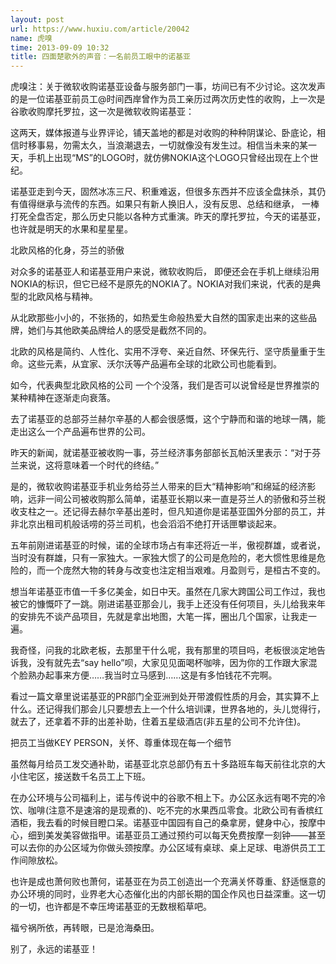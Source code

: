 ```yaml
---
layout: post
url: https://www.huxiu.com/article/20042
name: 虎嗅
time: 2013-09-09 10:32
title: 四面楚歌外的声音：一名前员工眼中的诺基亚
---
```

虎嗅注：关于微软收购诺基亚设备与服务部门一事，坊间已有不少讨论。这次发声的是一位诺基亚前员工@时间西岸曾作为员工亲历过两次历史性的收购，上一次是谷歌收购摩托罗拉，这一次是微软收购诺基亚：

这两天，媒体报道与业界评论，铺天盖地的都是对收购的种种阴谋论、卧底论，相信时移事易，勿需太久，当浪潮退去，一切就像没有发生过。相信当未来的某一天，手机上出现“MS”的LOGO时，就仿佛NOKIA这个LOGO只曾经出现在上个世纪。

诺基亚走到今天，固然冰冻三尺、积重难返，但很多东西并不应该全盘抹杀，其仍有值得继承与流传的东西。如果只有新人换旧人，没有反思、总结和继承， 一棒打死全盘否定，那么历史只能以各种方式重演。昨天的摩托罗拉，今天的诺基亚，也许就是明天的水果和星星星。

北欧风格的化身，芬兰的骄傲

对众多的诺基亚人和诺基亚用户来说，微软收购后， 即便还会在手机上继续沿用NOKIA的标识，但它已经不是原先的NOKIA了。NOKIA对我们来说，代表的是典型的北欧风格与精神。

从北欧那些小小的，不张扬的，如热爱生命般热爱大自然的国家走出来的这些品牌，她们与其他欧美品牌给人的感受是截然不同的。

北欧的风格是简约、人性化、实用不浮夸、亲近自然、环保先行、坚守质量重于生命。这些元素，从宜家、沃尔沃等产品遍布全球的北欧公司也能看到。

如今，代表典型北欧风格的公司 一个个没落，我们是否可以说曾经是世界推崇的某种精神在逐渐走向衰落。

去了诺基亚的总部芬兰赫尔辛基的人都会很感慨，这个宁静而和谐的地球一隅，能走出这么一个产品遍布世界的公司。

昨天的新闻，就诺基亚被收购一事，芬兰经济事务部部长瓦帕沃里表示：“对于芬兰来说，这将意味着一个时代的终结。”

是的，微软收购诺基亚手机业务给芬兰人带来的巨大“精神影响”和绵延的经济影响，远非一间公司被收购那么简单，诺基亚长期以来一直是芬兰人的骄傲和芬兰税收支柱之一。还记得去赫尔辛基出差时，但凡知道你是诺基亚国外分部的员工，并非北京出租司机般话唠的芬兰司机，也会滔滔不绝打开话匣攀谈起来。

五年前刚进诺基亚的时候，诺的全球市场占有率还将近一半，傲视群雄，或者说，当时没有群雄，只有一家独大。一家独大惯了的公司是危险的，老大惯性思维是危险的，而一个庞然大物的转身与改变也注定相当艰难。月盈则亏，是桓古不变的。

想当年诺基亚市值一千多亿美金，如日中天。虽然在几家大跨国公司工作过，我也被它的慷慨吓了一跳。刚进诺基亚那会儿，我手上还没有任何项目，头儿给我来年的安排先不谈产品项目，先就是拿出地图，大笔一挥，圈出几个国家，让我走一遍。

我奇怪，问我的北欧老板，去那里干什么呢，我有那里的项目吗，老板很淡定地告诉我，没有就先去“say hello”呗，大家见见面喝杯咖啡，因为你的工作跟大家混个脸熟办起事来方便……我当时立马感到……这是有多怕钱花不完啊。

看过一篇文章里说诺基亚的PR部门全亚洲到处开带渡假性质的月会，其实算不上什么。还记得我们那会儿只要想去上一个什么培训课，世界各地的，头儿觉得行，就去了，还拿着不菲的出差补助，住着五星级酒店(非五星的公司不允许住)。

把员工当做KEY PERSON，关怀、尊重体现在每一个细节

虽然每月给员工发交通补助，诺基亚北京总部仍有五十多路班车每天前往北京的大小住宅区，接送数千名员工上下班。

在办公环境与公司福利上，诺与传说中的谷歌不相上下。办公区永远有喝不完的冷饮、咖啡(注意不是速溶的是现煮的)、吃不完的水果西瓜零食。北欧公司有香槟红酒柜，我去看的时候目瞪口呆。诺基亚中国园有自己的桑拿房，健身中心，按摩中心，细到美发美容做指甲。诺基亚员工通过预约可以每天免费按摩一刻钟——甚至可以去你的办公区域为你做头颈按摩。办公区域有桌球、桌上足球、电游供员工工作间隙放松。

也许是成也萧何败也萧何，诺基亚在为员工创造出一个充满关怀尊重、舒适惬意的办公环境的同时，业界老大心态催化出的内部长期的国企作风也日益深重。这一切的一切，也许都是不幸压垮诺基亚的无数根稻草吧。

福兮祸所依，再转眼，已是沧海桑田。

别了，永远的诺基亚！

